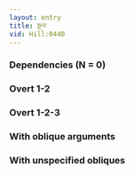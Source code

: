 ```yaml
---
layout: entry
title: སྔལ་
vid: Hill:0440
---
```

### Dependencies (N = 0)


### Overt 1-2


### Overt 1-2-3


### With oblique arguments


### With unspecified obliques
